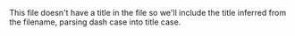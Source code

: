 This file doesn't have a title in the file so we'll include the title inferred from the filename, parsing dash case into title case.
